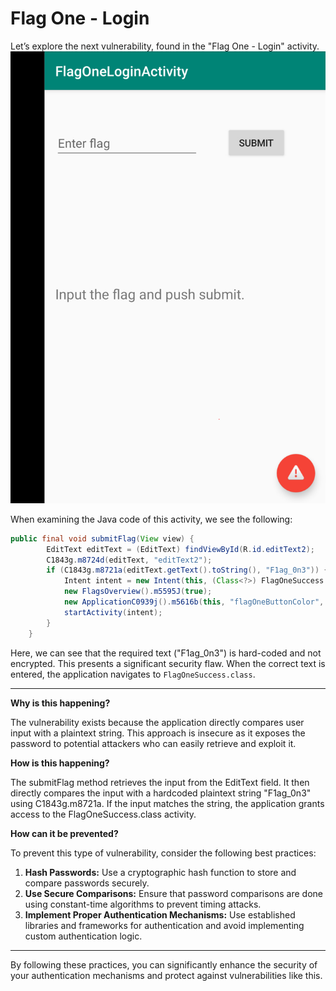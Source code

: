 # Flag One - Login

Let’s explore the next vulnerability, found in the "Flag One - Login" activity.  
![](ScreenShots/Flag%20One%20-%20Login.jpg)

When examining the Java code of this activity, we see the following:
```java
public final void submitFlag(View view) {
        EditText editText = (EditText) findViewById(R.id.editText2);
        C1843g.m8724d(editText, "editText2");
        if (C1843g.m8721a(editText.getText().toString(), "F1ag_0n3")) {
            Intent intent = new Intent(this, (Class<?>) FlagOneSuccess.class);
            new FlagsOverview().m5595J(true);
            new ApplicationC0939j().m5616b(this, "flagOneButtonColor", true);
            startActivity(intent);
        }
    }
```

Here, we can see that the required text ("F1ag_0n3") is hard-coded and not encrypted. This presents a significant security flaw. When the correct text is entered, the application navigates to `FlagOneSuccess.class`.

---
**Why is this happening?**  

The vulnerability exists because the application directly compares user input with a plaintext string. This approach is insecure as it exposes the password to potential attackers who can easily retrieve and exploit it.

**How is this happening?**  

The submitFlag method retrieves the input from the EditText field.
It then directly compares the input with a hardcoded plaintext string "F1ag_0n3" using C1843g.m8721a.
If the input matches the string, the application grants access to the FlagOneSuccess.class activity.

**How can it be prevented?**  

To prevent this type of vulnerability, consider the following best practices:

1. **Hash Passwords:** Use a cryptographic hash function to store and compare passwords securely.
2. **Use Secure Comparisons:** Ensure that password comparisons are done using constant-time algorithms to prevent timing attacks.
3. **Implement Proper Authentication Mechanisms:** Use established libraries and frameworks for authentication and avoid implementing custom authentication logic.

---
By following these practices, you can significantly enhance the security of your authentication mechanisms and protect against vulnerabilities like this.